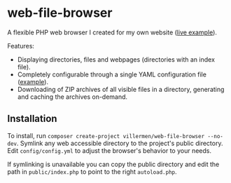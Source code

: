 # web-file-browser

A flexible PHP web browser I created for my own website ([live example](https://viller.men/browser/)).

Features:
- Displaying directories, files and webpages (directories with an index file).
- Completely configurable through a single YAML configuration file ([example](config/config.dist.yml)). 
- Downloading of ZIP archives of all visible files in a directory, generating and caching the archives on-demand.

## Installation
To install, run `composer create-project villermen/web-file-browser --no-dev`.
Symlink any web accessible directory to the project's public directory.
Edit `config/config.yml` to adjust the browser's behavior to your needs.

If symlinking is unavailable you can copy the public directory and edit the path in `public/index.php` to point to the right `autoload.php`.
